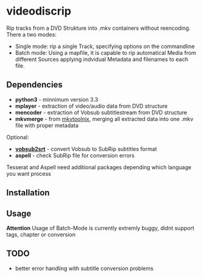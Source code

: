 videodiscrip
============
Rip tracks from a DVD Strukture into .mkv containers without reencoding.
There a two modes:
- Single mode: rip a single Track, specifying options on the commandline
- Batch mode: Using a mapfile, it is capable to rip automatical Media from different Sources applying indvidual Metadata and filenames to each file.

Dependencies
------------
- **python3** - minnimum version 3.3
- **mplayer** - extraction of video/audio data from DVD structure
- **mencoder** - extraction of Vobsub subtitlestream from DVD structure
- **mkvmerge** - from [mkvtoolnix](http://www.bunkus.org/videotools/mkvtoolnix/), merging all extracted data into one .mkv file with proper
metadata

Optional:

- **[vobsub2srt](https://github.com/ruediger/VobSub2SRT)** - convert Vobsub to SubRip subtitles format
- **aspell** - check SubRip file for conversion errors

Tesserat and Aspell need additional packages depending which language you want process

Installation
------------

Usage
-----
**Attention**
Usage of Batch-Mode is currently extremly buggy, didnt support tags, chapter or conversion

TODO
----
- better error handling with subtitle conversion problems
